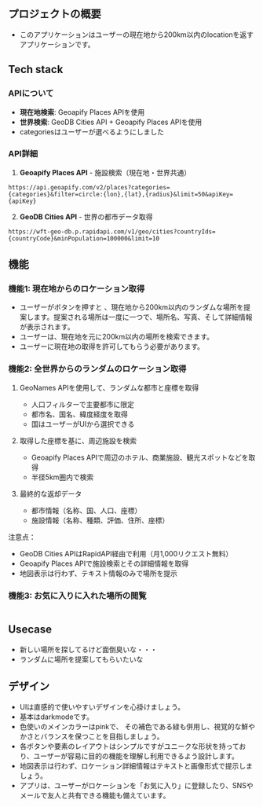 ## プロジェクトの概要
- このアプリケーションはユーザーの現在地から200km以内のlocationを返すアプリケーションです。

## Tech stack
### APIについて
- **現在地検索**: Geoapify Places APIを使用
- **世界検索**: GeoDB Cities API + Geoapify Places APIを使用
- categoriesはユーザーが選べるようにしました

### API詳細
1. **Geoapify Places API** - 施設検索（現在地・世界共通）
```
https://api.geoapify.com/v2/places?categories={categories}&filter=circle:{lon},{lat},{radius}&limit=50&apiKey={apiKey}
```

2. **GeoDB Cities API** - 世界の都市データ取得
```
https://wft-geo-db.p.rapidapi.com/v1/geo/cities?countryIds={countryCode}&minPopulation=100000&limit=10
```
## 機能
### 機能1: 現在地からのロケーション取得
- ユーザーがボタンを押すと 、現在地から200km以内のランダムな場所を提案します。提案される場所は一度に一つで、場所名、写真、そして詳細情報が表示されます。
- ユーザーは、現在地を元に200km以内の場所を検索できます。
- ユーザーに現在地の取得を許可してもらう必要があります。
### 機能2: 全世界からのランダムのロケーション取得
1. GeoNames APIを使用して、ランダムな都市と座標を取得
   - 人口フィルターで主要都市に限定
   - 都市名、国名、緯度経度を取得
   - 国はユーザーがUIから選択できる

2. 取得した座標を基に、周辺施設を検索
   - Geoapify Places APIで周辺のホテル、商業施設、観光スポットなどを取得
   - 半径5km圏内で検索

3. 最終的な返却データ
   - 都市情報（名称、国、人口、座標）
   - 施設情報（名称、種類、評価、住所、座標）

注意点：
- GeoDB Cities APIはRapidAPI経由で利用（月1,000リクエスト無料）
- Geoapify Places APIで施設検索とその詳細情報を取得
- 地図表示は行わず、テキスト情報のみで場所を提示
### 機能3: お気に入りに入れた場所の閲覧
```
```
## Usecase
- 新しい場所を探してるけど面倒臭いな・・・
- ランダムに場所を提案してもらいたいな
## デザイン
- UIは直感的で使いやすいデザインを心掛けましょう。
- 基本はdarkmodeです。
- 色使いのメインカラーはpinkで、 その補色である緑も併用し、視覚的な鮮やかさとバランスを保つことを目指しましょう。
- 各ボタンや要素のレイアウトはシンプルですがユニークな形状を持っており、ユーザーが容易に目的の機能を理解し利用できるよう設計します。
- 地図表示は行わず、ロケーション詳細情報はテキストと画像形式で提示しましょう。
- アプリは、ユーザーがロケーションを「お気に入り」に登録したり、SNSやメールで友人と共有できる機能も備えています。
